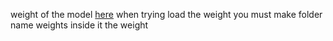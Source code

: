 weight of the model <a href="https://drive.google.com/drive/folders/1V3vTkzoXbeoZ5qULa0j7qjt6ciMo8FpZ?usp=drive_link" target="_blank">here</a>
when trying load the weight  you must make folder name weights inside it the weight
